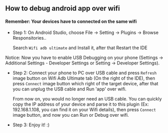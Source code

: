 # 

## How to debug android app over wifi 

#### Remember: Your devices have to connected on the same wifi 

* Step 1: On Android Studio, choose File -> Setting -> Plugins -> Browse Responsitories..

  Search `Wifi adb ultimate` and Install it, after that Restart the IDE

Notice: Now you have to enable USB Debugging  on your phone (Settings -> Additional Settings - Developer Settings or Setting -> Developer Settings).

* Step 2: Connect your phone to PC over USB cable and press `Refresh` image button on Wifi Adb Ultimate tab (On the right of the IDE), then press `Connect` image button which right of the target device, after that you can unplug the USB cable and Run 'app' over wifi. 

  From now on, you would no longer need an USB cable. You can quickly copy the IP address of your device and parse it to this plugin (Ex: 192.168.1.108, you can find it on your Wifi details), then press `Connect` image button, and now you can Run or Debug over wifi.

* Step 3: Enjoy it! :)
